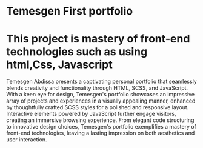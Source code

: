 #  Temesgen First portfolio 
# This project  is mastery of front-end technologies such as  using html,Css, Javascript 
Temesgen Abdissa presents a captivating personal portfolio that seamlessly blends creativity and functionality through HTML, SCSS, and JavaScript. 
With a keen eye for design, Temesgen's portfolio showcases an impressive array of projects and experiences in a visually appealing manner,
enhanced by thoughtfully crafted SCSS styles for a polished and responsive layout. 
Interactive elements powered by JavaScript further engage visitors, creating an immersive browsing experience. From elegant code structuring to innovative design choices,
Temesgen's portfolio exemplifies a mastery of front-end technologies, leaving a lasting impression on both aesthetics and user interaction.

